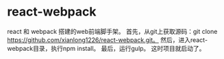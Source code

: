 # react-webpack
react 和 webpack 搭建的web前端脚手架。
首先，从git上获取源码：git clone https://github.com/xianlong1226/react-webpack.git。
然后，进入react-webpack目录，执行npm install。
最后，运行gulp。
这时项目就启动了。
